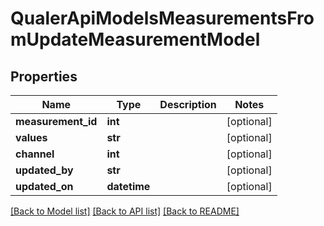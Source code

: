 # QualerApiModelsMeasurementsFromUpdateMeasurementModel

## Properties
Name | Type | Description | Notes
------------ | ------------- | ------------- | -------------
**measurement_id** | **int** |  | [optional] 
**values** | **str** |  | [optional] 
**channel** | **int** |  | [optional] 
**updated_by** | **str** |  | [optional] 
**updated_on** | **datetime** |  | [optional] 

[[Back to Model list]](../README.md#documentation-for-models) [[Back to API list]](../README.md#documentation-for-api-endpoints) [[Back to README]](../README.md)


